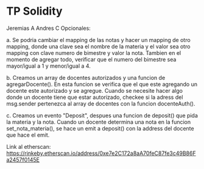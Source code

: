 # TP Solidity
Jeremias A
Andres C
Opcionales:

a. Se podria cambiar el mapping de las notas y 
hacer un mapping de otro mapping, donde una clave sea el nombre de la materia 
y el valor sea otro mapping con clave numero de bimestre y valor la nota. 
Tambien en el momento de agregar todo, verificar que el numero del bimestre sea mayor/igual a 1 y menor/igual a 4.

b. Creamos un array de docentes autorizados y una funcion de agregarDocente().
En esta funcion se verifica que el que este agregando un docente este autorizado y se agregue.
Cuando se necesite hacer algo donde un docente tiene que estar autorizado, checkee si la adress del msg.sender 
pertenezca al array de docentes con la funcion docenteAuth().

c. Creamos un evento "Deposit", despues una funcion de deposit() que pida la materia y la nota. 
Cuando un docente determina una nota en la funcion set_nota_materia(), 
se hace un emit a deposit() con la address del docente que hace el emit. 

Link al etherscan:
https://rinkeby.etherscan.io/address/0xe7e2C172a8aA70feC87fe3c49B86Fa2457f0145E
